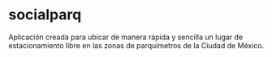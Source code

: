 # socialparq
Aplicación creada para ubicar de manera rápida y sencilla un lugar de estacionamiento libre en las zonas de parquímetros de la Ciudad de México.

